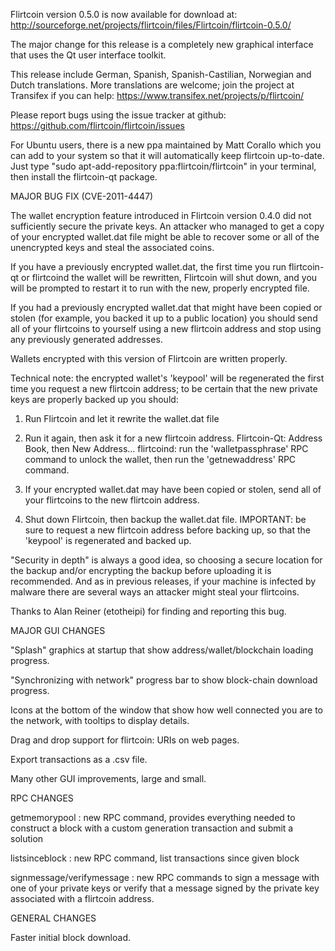 Flirtcoin version 0.5.0 is now available for download at:
http://sourceforge.net/projects/flirtcoin/files/Flirtcoin/flirtcoin-0.5.0/

The major change for this release is a completely new graphical interface that uses the Qt user interface toolkit.

This release include German, Spanish, Spanish-Castilian, Norwegian and Dutch translations. More translations are welcome; join the project at Transifex if you can help:
https://www.transifex.net/projects/p/flirtcoin/

Please report bugs using the issue tracker at github:
https://github.com/flirtcoin/flirtcoin/issues

For Ubuntu users, there is a new ppa maintained by Matt Corallo which you can add to your system so that it will automatically keep flirtcoin up-to-date.  Just type "sudo apt-add-repository ppa:flirtcoin/flirtcoin" in your terminal, then install the flirtcoin-qt package.

MAJOR BUG FIX  (CVE-2011-4447)

The wallet encryption feature introduced in Flirtcoin version 0.4.0 did not sufficiently secure the private keys. An attacker who
managed to get a copy of your encrypted wallet.dat file might be able to recover some or all of the unencrypted keys and steal the
associated coins.

If you have a previously encrypted wallet.dat, the first time you run flirtcoin-qt or flirtcoind the wallet will be rewritten, Flirtcoin will
shut down, and you will be prompted to restart it to run with the new, properly encrypted file.

If you had a previously encrypted wallet.dat that might have been copied or stolen (for example, you backed it up to a public
location) you should send all of your flirtcoins to yourself using a new flirtcoin address and stop using any previously generated addresses.

Wallets encrypted with this version of Flirtcoin are written properly.

Technical note: the encrypted wallet's 'keypool' will be regenerated the first time you request a new flirtcoin address; to be certain that the
new private keys are properly backed up you should:

1. Run Flirtcoin and let it rewrite the wallet.dat file

2. Run it again, then ask it for a new flirtcoin address.
Flirtcoin-Qt: Address Book, then New Address...
flirtcoind: run the 'walletpassphrase' RPC command to unlock the wallet,  then run the 'getnewaddress' RPC command.

3. If your encrypted wallet.dat may have been copied or stolen, send  all of your flirtcoins to the new flirtcoin address.

4. Shut down Flirtcoin, then backup the wallet.dat file.
IMPORTANT: be sure to request a new flirtcoin address before backing up, so that the 'keypool' is regenerated and backed up.

"Security in depth" is always a good idea, so choosing a secure location for the backup and/or encrypting the backup before uploading it is recommended. And as in previous releases, if your machine is infected by malware there are several ways an attacker might steal your flirtcoins.

Thanks to Alan Reiner (etotheipi) for finding and reporting this bug.

MAJOR GUI CHANGES

"Splash" graphics at startup that show address/wallet/blockchain loading progress.

"Synchronizing with network" progress bar to show block-chain download progress.

Icons at the bottom of the window that show how well connected you are to the network, with tooltips to display details.

Drag and drop support for flirtcoin: URIs on web pages.

Export transactions as a .csv file.

Many other GUI improvements, large and small.

RPC CHANGES

getmemorypool : new RPC command, provides everything needed to construct a block with a custom generation transaction and submit a solution

listsinceblock : new RPC command, list transactions since given block

signmessage/verifymessage : new RPC commands to sign a message with one of your private keys or verify that a message signed by the private key associated with a flirtcoin address.

GENERAL CHANGES

Faster initial block download.
